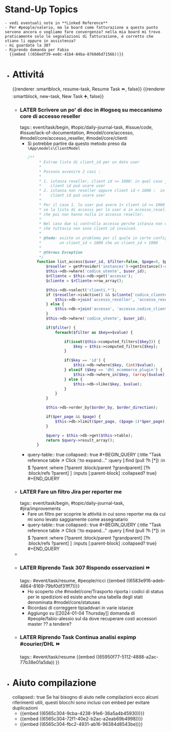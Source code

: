 # Stand-Up Topics
	- vedi eventuali note in **Linked Reference**
	- Per #people/valerio, ma le board come fatturazione a questo punto servono ancora o vogliamo fare convergenza? nella mia board mi trovo praticamente solo le segnalazioni di fatturazione, é corretto che stiano li oppure in assistenza?
	- mi guardate la 307
	- Riprendo domanda per Fabio
	  {{embed ((658edf39-ee8c-41b4-84ba-8760d6d7156b))}}
- # Attivitá
  {{renderer :smartblock, resume-task, Resume Task ⏩️, false}} {{renderer :smartblock, new-task, New Task ➕, false}}
	- ### LATER Scrivere un po' di doc in #logseq su meccanismo core di accesso reseller
	  tags:: event/task/begin, #topic/daily-journal-task, #issue/code, #issue/lack-of-documentation, #model/core/accesso, #model/core/accesso_reseller, #model/core/clienti
		- Si potrebbe partire da questo metodo preso da `\App\models\ClientModel`
		  ```php
		  /**
		       * Estrae lista di client_id per un dato user
		       *
		       * Possono avvenire 2 casi :
		       *
		       * 1. istanza reseller, client id >= 1000: in quel caso join con accesso_reseller per capire quali
		       *    client id puó usare user
		       * 2. istanza non reseller oppure client id < 1000 :  in quel caso join con accesso per capire quali
		       *    client id puó usare user
		       *
		       * Per il caso 1. lo user puó avere 1+ client id >= 1000 collegati in accesso, ma ne basta uno per capire
		       * se la lista di accessi per lo user é in accesso_reseller. Ci sono utenti che hanno solo accesso ma
		       * che poi non hanno nulla in accesso reseller.
		       *
		       * Nel caso due si controlla accesso perche istanza non é reseller oppure perche lo user ha records in accesso
		       * che tuttavia non sono client id invoiced.
		       *
		       * @todo: esiste un problema per il quale in certe configurazione un utente presente in accesso_reseller ha sia
		       *        un client_id < 1000 che un client_id > 1000
		       *
		       * @throws Exception
		       */
		      function list_access($user_id, $filter=false, $page=0, $per_page=0, $order_by='id', $order_direction='ASC') : array {
		          $reseller = getProvider('instances')->getInstance()->reseller();
		          $this->db->where('codice_utente', $user_id);
		          $rCliente = $this->db->get('accesso');
		          $cliente = $rCliente->row_array();
		  
		          $this->db->select('clienti.*');
		          if ($reseller->isActive() && $cliente['codice_cliente'] >= $reseller->IdThreshold()) {
		              $this->db->join('accesso_reseller', 'accesso_reseller.codice_cliente=clienti.id');
		          } else {
		              $this->db->join('accesso', 'accesso.codice_cliente=clienti.id');
		          }
		          $this->db->where('codice_utente', $user_id);
		  
		          if($filter) {
		              foreach($filter as $key=>$value) {
		  
		                  if(isset($this->computed_filters[$key])) {
		                      $key = $this->computed_filters[$key];
		                  }
		  
		                  if($key == 'id') {
		                      $this->db->where($key, (int)$value);
		                  } elseif ($key == 'dhl_ecommerce_plugin') {
		                      $this->db->where_in($key, (array)$value);
		                  } else {
		                      $this->db->like($key, $value);
		                  }
		              }
		          }
		  
		          $this->db->order_by($order_by, $order_direction);
		  
		          if($per_page && $page) {
		              $this->db->limit($per_page, ($page-1)*$per_page);
		          }
		  
		          $query = $this->db->get($this->table);
		          return $query->result_array();
		      }
		  ```
		- query-table:: true
		  collapsed:: true
		  #+BEGIN_QUERY
		  {:title "Task reference table ↗️ Click 🖱️to expand..." :query [:find (pull ?h [*])
		      :in $ ?parent
		      :where
		      [?parent :block/parent ?grandparent]
		      [?h :block/refs ?parent]
		  ]
		  :inputs [:parent-block]
		  :collapsed? true}
		  #+END_QUERY
	- ### LATER Fare un filtro Jira per reporter me
	  tags:: event/task/begin, #topic/daily-journal-task, #jira/improvements
		- Fare un filtro per scoprire le attivitá in cui sono reporter ma da cui mi sono levato saggiamente come assegnatario
		- query-table:: true
		  collapsed:: true
		  #+BEGIN_QUERY
		  {:title "Task reference table ↗️ Click 🖱️to expand..." :query [:find (pull ?h [*])
		      :in $ ?parent
		      :where
		      [?parent :block/parent ?grandparent]
		      [?h :block/refs ?parent]
		  ]
		  :inputs [:parent-block]
		  :collapsed? true}
		  #+END_QUERY
	-
	- ### LATER Riprendo Task 307 Rispondo osservazioni ⏩️
	  tags:: #event/task/resume, #people/ricci 
	  {{embed ((6583e916-adeb-4864-8169-79bf0df31ff7))}}
		- Ho scoperto che #model/core/Trasporto riporta i codici di status per le spedizioni ed esiste anche una tabella degli stati denominata #model/core/statuses
		- Ricordasi di correggere tipiaddvari in varie istanze
		- Aggiungo su [[2024-01-04 Thursday]] domanda di #people/fabio-alessio sul da dove recuperare costi accessori master ?? a tendere?
	- ### LATER Riprendo Task Continua analisi expimp #courier/DHL ⏩️
	  tags:: #event/task/resume
	  {{embed ((65950f77-5112-4888-a2ac-77b38e01a5da)) }}
- # Aiuto compilazione
  collapsed:: true
  Se hai bisogno di aiuto nelle compilazioni ecco alcuni riferimenti utili, questi blocchi sono inclusi con embed per evitare duplicazioni
	- {{embed ((6565c304-9cba-4238-91e6-36a5a4b45930))}}
	- {{embed ((6565c304-72f1-40e2-b2ac-a2eab69b4998))}}
	- {{embed ((6565c304-fbc2-4931-ab16-96384d8543be))}}